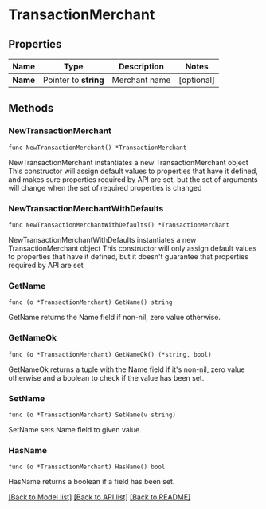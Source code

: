 # TransactionMerchant

## Properties

Name | Type | Description | Notes
------------ | ------------- | ------------- | -------------
**Name** | Pointer to **string** | Merchant name | [optional] 

## Methods

### NewTransactionMerchant

`func NewTransactionMerchant() *TransactionMerchant`

NewTransactionMerchant instantiates a new TransactionMerchant object
This constructor will assign default values to properties that have it defined,
and makes sure properties required by API are set, but the set of arguments
will change when the set of required properties is changed

### NewTransactionMerchantWithDefaults

`func NewTransactionMerchantWithDefaults() *TransactionMerchant`

NewTransactionMerchantWithDefaults instantiates a new TransactionMerchant object
This constructor will only assign default values to properties that have it defined,
but it doesn't guarantee that properties required by API are set

### GetName

`func (o *TransactionMerchant) GetName() string`

GetName returns the Name field if non-nil, zero value otherwise.

### GetNameOk

`func (o *TransactionMerchant) GetNameOk() (*string, bool)`

GetNameOk returns a tuple with the Name field if it's non-nil, zero value otherwise
and a boolean to check if the value has been set.

### SetName

`func (o *TransactionMerchant) SetName(v string)`

SetName sets Name field to given value.

### HasName

`func (o *TransactionMerchant) HasName() bool`

HasName returns a boolean if a field has been set.


[[Back to Model list]](../README.md#documentation-for-models) [[Back to API list]](../README.md#documentation-for-api-endpoints) [[Back to README]](../README.md)


